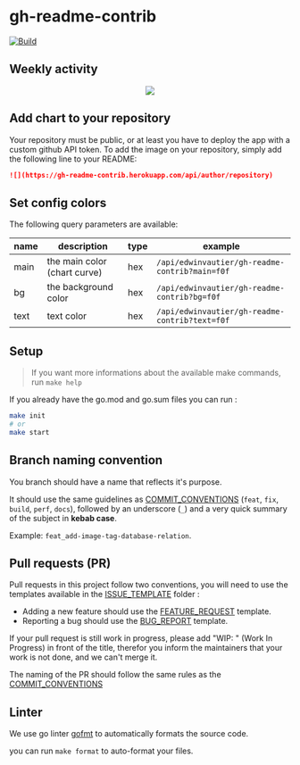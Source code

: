 # gh-readme-contrib

[![Build](https://github.com/edwinvautier/gh-readme-contrib/actions/workflows/ci.yml/badge.svg)](https://github.com/edwinvautier/gh-readme-contrib/actions/workflows/ci.yml)

## Weekly activity

<div align="center">
  <img src="https://gh-readme-contrib.herokuapp.com/api/edwinvautier/gh-readme-contrib?bg=f0f"/>
</div>

## Add chart to your repository

Your repository must be public, or at least you have to deploy the app with a custom github API token.
To add the image on your repository, simply add the following line to your README: 

```md
![](https://gh-readme-contrib.herokuapp.com/api/author/repository)
```

## Set config colors

The following query parameters are available:

| name | description                  | type | example                                        |
| ---- | ---------------------------- | ---- | ---------------------------------------------- |
| main | the main color (chart curve) | hex  | `/api/edwinvautier/gh-readme-contrib?main=f0f` |
| bg   | the background color         | hex  | `/api/edwinvautier/gh-readme-contrib?bg=f0f`   |
| text | text color                   | hex  | `/api/edwinvautier/gh-readme-contrib?text=f0f` |

## Setup

> If you want more informations about the available make commands, run `make help`

If you already have the go.mod and go.sum files you can run :

```sh
make init
# or
make start
```

## Branch naming convention

You branch should have a name that reflects it's purpose.

It should use the same guidelines as [COMMIT_CONVENTIONS](COMMIT_CONVENTIONS.md) (`feat`, `fix`, `build`, `perf`, `docs`), followed by an underscore (`_`) and a very quick summary of the subject in **kebab case**.

Example: `feat_add-image-tag-database-relation`.

## Pull requests (PR)

Pull requests in this project follow two conventions, you will need to use the templates available in the [ISSUE_TEMPLATE](.github/ISSUE_TEMPLATE) folder :

-   Adding a new feature should use the [FEATURE_REQUEST](.github/ISSUE_TEMPLATE/FEATURE_REQUEST.md) template.
-   Reporting a bug should use the [BUG_REPORT](.github/ISSUE_TEMPLATE/bug_report.md) template.

If your pull request is still work in progress, please add "WIP: " (Work In Progress) in front of the title, therefor you inform the maintainers that your work is not done, and we can't merge it.

The naming of the PR should follow the same rules as the [COMMIT_CONVENTIONS](COMMIT_CONVENTIONS.md)

## Linter

We use go linter [gofmt](https://blog.golang.org/gofmt) to automatically formats the source code.

you can run `make format` to auto-format your files.
